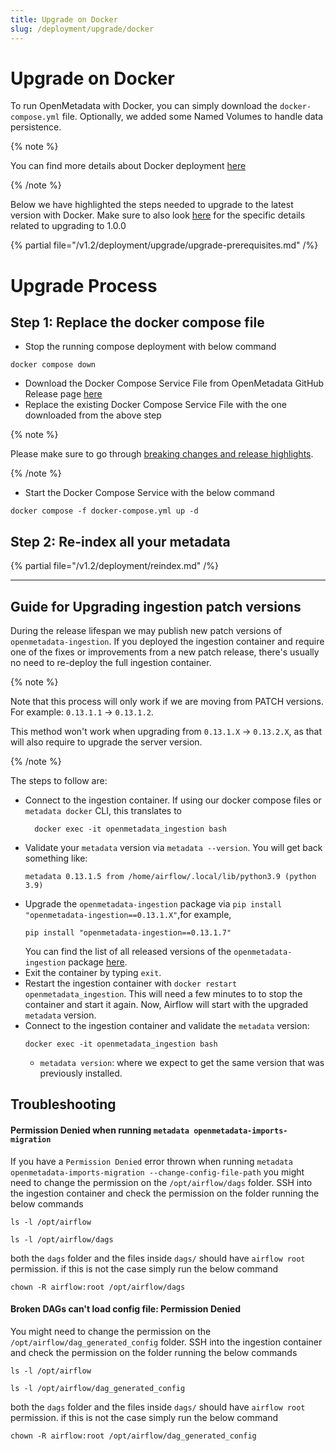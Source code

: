 ```yaml
---
title: Upgrade on Docker
slug: /deployment/upgrade/docker
---
```


# Upgrade on Docker

To run OpenMetadata with Docker, you can simply download the `docker-compose.yml` file. Optionally, we added some
Named Volumes to handle data persistence.

{% note %}

You can find more details about Docker deployment [here](/deployment/docker)

{% /note %}

Below we have highlighted the steps needed to upgrade to the latest version with Docker. Make sure to also look [here](/deployment/upgrade/versions/100-to-110) for the specific details related to upgrading to 1.0.0

{% partial file="/v1.2/deployment/upgrade/upgrade-prerequisites.md" /%}

# Upgrade Process

## Step 1: Replace the docker compose file

- Stop the running compose deployment with below command 
```
docker compose down
```
- Download the Docker Compose Service File from OpenMetadata GitHub Release page [here](https://github.com/open-metadata/OpenMetadata/releases/latest)
- Replace the existing Docker Compose Service File with the one downloaded from the above step

{% note %}

Please make sure to go through [breaking changes and release highlights](/deployment/upgrade/versions/100-to-110).

{% /note %}

- Start the Docker Compose Service with the below command
```
docker compose -f docker-compose.yml up -d
```

## Step 2: Re-index all your metadata

{% partial file="/v1.2/deployment/reindex.md" /%}

---

## Guide for Upgrading ingestion patch versions

During the release lifespan we may publish new patch versions of `openmetadata-ingestion`. If you deployed
the ingestion container and require one of the fixes or improvements from a new patch release, there's usually no need
to re-deploy the full ingestion container.

{% note %}

Note that this process will only work if we are moving from PATCH versions. For example: `0.13.1.1` -> `0.13.1.2`.

This method won't work when upgrading from `0.13.1.X` -> `0.13.2.X`, as that will also require to upgrade the
server version.

{% /note %}

The steps to follow are:

- Connect to the ingestion container. If using our docker compose files or `metadata docker` CLI, this translates to
   ```
     docker exec -it openmetadata_ingestion bash
     ```
- Validate your `metadata` version via ```metadata --version```. You will get back something like:
   ```
   metadata 0.13.1.5 from /home/airflow/.local/lib/python3.9 (python 3.9)
   ```
- Upgrade the `openmetadata-ingestion` package via ```pip install "openmetadata-ingestion==0.13.1.X"```,for example,
   ```
   pip install "openmetadata-ingestion==0.13.1.7" 
   ```
   You can find the list of all released versions of
   the `openmetadata-ingestion` package [here](https://pypi.org/project/openmetadata-ingestion/#history).
- Exit the container by typing `exit`.
- Restart the ingestion container with `docker restart openmetadata_ingestion`. This will need a few minutes to
   to stop the container and start it again. Now, Airflow will start with the upgraded `metadata` version.
- Connect to the ingestion container and validate the `metadata` version:
    ```
    docker exec -it openmetadata_ingestion bash
    ```
   - ```metadata version```: where we expect to get the same version that was previously installed.


## Troubleshooting

#### Permission Denied when running  ```metadata openmetadata-imports-migration```
If you have a `Permission Denied` error thrown when running ```metadata openmetadata-imports-migration --change-config-file-path``` you might need to change the permission on the `/opt/airflow/dags` folder. SSH into the ingestion container and check the permission on the folder running the below commands
```
ls -l /opt/airflow
```
```
ls -l /opt/airflow/dags
```
both the `dags` folder and the files inside `dags/` should have `airflow root` permission. if this is not the case simply run the below command
```
chown -R airflow:root /opt/airflow/dags
```

#### Broken DAGs can't load config file: Permission Denied
You might need to change the permission on the `/opt/airflow/dag_generated_config` folder. SSH into the ingestion container and check the permission on the folder running the below commands
```
ls -l /opt/airflow
```
```
ls -l /opt/airflow/dag_generated_config
```
both the `dags` folder and the files inside `dags/` should have `airflow root` permission. if this is not the case simply run the below command
```
chown -R airflow:root /opt/airflow/dag_generated_config
```
